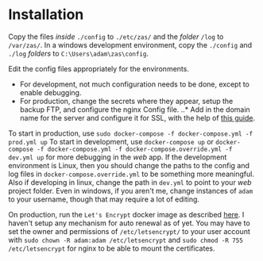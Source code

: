 # Installation
Copy the files *inside* `./config` to `./etc/zas/` and the *folder* `/log` to `/var/zas/`.
In a windows development environment, copy the `./config` and `./log` *folders* to `C:\Users\adam\zas\config`.

Edit the config files appropriately for the environments.
* For development, not much configuration needs to be done, except to enable debugging.
* For production, change the secrets where they appear, setup the backup FTP, and configure the nginx Config file.
..* Add in the domain name for the server and configure it for SSL, with the help of [this guide](https://www.digitalocean.com/community/tutorials/how-to-secure-nginx-with-let-s-encrypt-on-ubuntu-14-04).

To start in production, use `sudo docker-compose -f docker-compose.yml -f prod.yml up`
To start in development, use `docker-compose up` or `docker-compose -f docker-compose.yml -f docker-compose.override.yml -f dev.yml up` for more debugging in the *web* app.
If the development environment is Linux, then you should change the paths to the config and log files in `docker-compose.override.yml` to be something more meaningful.
Also if developing in linux, change the path in `dev.yml` to point to your *web* project folder.
Even in windows, if you aren't me, change instances of `adam` to your username, though that may require a lot of editing.

On production, run the `Let's Encrypt` docker image as described [here](http://letsencrypt.readthedocs.org/en/latest/using.html#running-with-docker).
I haven't setup any mechanism for auto renewal as of yet.
You may have to set the owner and permissions of `/etc/letsencrypt/` to your user account with `sudo chown -R adam:adam /etc/letsencrypt` and 
`sudo chmod -R 755 /etc/letsencrypt` for nginx to be able to mount the certificates.
